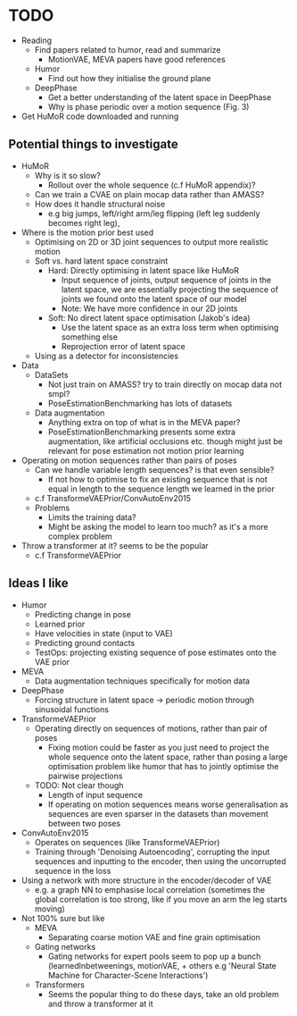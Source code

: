 # TODO

- Reading
    - Find papers related to humor, read and summarize
        - MotionVAE, MEVA papers have good references
    - Humor
        - Find out how they initialise the ground plane
    - DeepPhase
        - Get a better understanding of the latent space in DeepPhase
        - Why is phase periodic over a motion sequence (Fig. 3)
- Get HuMoR code downloaded and running


## Potential things to investigate
- HuMoR
    - Why is it so slow?
        - Rollout over the whole sequence (c.f HuMoR appendix)?
    - Can we train a CVAE on plain mocap data rather than AMASS?
    - How does it handle structural noise
        - e.g big jumps, left/right arm/leg flipping (left leg suddenly becomes right leg), 
- Where is the motion prior best used
    - Optimising on 2D or 3D joint sequences to output more realistic motion
    - Soft vs. hard latent space constraint
        - Hard: Directly optimising in latent space like HuMoR
            - Input sequence of joints, output sequence of joints in the latent space, we are essentially projecting the sequence of joints we found onto the latent space of our model
            - Note: We have more confidence in our 2D joints
        - Soft: No direct latent space optimisation (Jakob's idea)
            - Use the latent space as an extra loss term when optimising something else
            - Reprojection error of latent space
    - Using as a detector for inconsistencies
- Data
    - DataSets
        - Not just train on AMASS? try to train directly on mocap data not smpl?
        - PoseEstimationBenchmarking has lots of datasets
    - Data augmentation
        - Anything extra on top of what is in the MEVA paper?
        - PoseEstimationBenchmarking presents some extra augmentation, like artificial occlusions etc. though might just be relevant for pose estimation not motion prior learning
- Operating on motion sequences rather than pairs of poses
    - Can we handle variable length sequences? is that even sensible?
        - If not how to optimise to fix an existing sequence that is not equal in length to the sequence length we learned in the prior
    - c.f TransformeVAEPrior/ConvAutoEnv2015
    - Problems
        - Limits the training data?
        - Might be asking the model to learn too much? as it's a more complex problem
- Throw a transformer at it? seems to be the popular 
    - c.f TransformeVAEPrior

## Ideas I like
- Humor
    - Predicting change in pose
    - Learned prior
    - Have velocities in state (input to VAE)
    - Predicting ground contacts
    - TestOps: projecting existing sequence of pose estimates onto the VAE prior
- MEVA
    - Data augmentation techniques specifically for motion data
- DeepPhase
    - Forcing structure in latent space -> periodic motion through sinusoidal functions
- TransformeVAEPrior
    - Operating directly on sequences of motions, rather than pair of poses
        - Fixing motion could be faster as you just need to project the whole sequence onto the latent space, rather than posing a large optimisation problem like humor that has to jointly optimise the pairwise projections
    - TODO: Not clear though
        - Length of input sequence
        - If operating on motion sequences means worse generalisation as sequences are even sparser in the datasets than movement between two poses
- ConvAutoEnv2015
    - Operates on sequences (like TransformeVAEPrior)
    - Training through 'Denoising Autoencoding', corrupting the input sequences and inputting to the encoder, then using the uncorrupted sequence in the loss
- Using a network with more structure in the encoder/decoder of VAE
    - e.g. a graph NN to emphasise local correlation (sometimes the global correlation is too strong, like if you move an arm the leg starts moving)
- Not 100% sure but like
    - MEVA
        - Separating coarse motion VAE and fine grain optimisation
    - Gating networks
        - Gating networks for expert pools seem to pop up a bunch (learnedInbetweenings, motionVAE, + others e.g 'Neural State Machine for Character-Scene Interactions')
    - Transformers
        - Seems the popular thing to do these days, take an old problem and throw a transformer at it